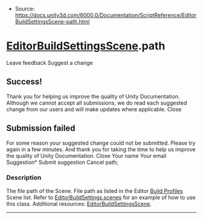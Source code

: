 * Source: https://docs.unity3d.com/6000.0/Documentation/ScriptReference/EditorBuildSettingsScene-path.html

#  [EditorBuildSettingsScene](https://docs.unity3d.com/6000.0/Documentation/ScriptReference/EditorBuildSettingsScene.html).path
Leave feedback
Suggest a change
## Success!
Thank you for helping us improve the quality of Unity Documentation. Although we cannot accept all submissions, we do read each suggested change from our users and will make updates where applicable.
Close
## Submission failed
For some reason your suggested change could not be submitted. Please <a>try again</a> in a few minutes. And thank you for taking the time to help us improve the quality of Unity Documentation.
Close
Your name Your email Suggestion* Submit suggestion
Cancel
path; 
### Description
The file path of the Scene.
File path as listed in the Editor [Build Profiles](https://docs.unity3d.com/6000.0/Documentation/Manual/BuildSettings.html) Scene list. Refer to [EditorBuildSettings.scenes](https://docs.unity3d.com/6000.0/Documentation/ScriptReference/EditorBuildSettings-scenes.html) for an example of how to use this class. Additional resources: [EditorBuildSettingsScene](https://docs.unity3d.com/6000.0/Documentation/ScriptReference/EditorBuildSettingsScene.html).
* * *

